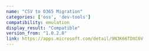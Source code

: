 ```yaml
---
name: "CSV to O365 Migration"
categories: ['oss', 'dev-tools']
compatibility: emulation
display_result: "Compatible"
version_from: "1.0.2.0"
link: https://apps.microsoft.com/detail/9N3K66TDXC6V
---
```

